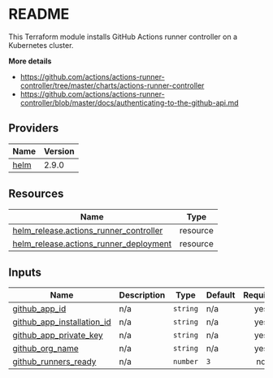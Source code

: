 # README
This Terraform module installs GitHub Actions runner controller on a Kubernetes cluster.

**More details**
- <https://github.com/actions/actions-runner-controller/tree/master/charts/actions-runner-controller>
- <https://github.com/actions/actions-runner-controller/blob/master/docs/authenticating-to-the-github-api.md>

<!-- BEGIN_TF_DOCS -->


## Providers

| Name | Version |
|------|---------|
| <a name="provider_helm"></a> [helm](#provider\_helm) | 2.9.0 |

## Resources

| Name | Type |
|------|------|
| [helm_release.actions_runner_controller](https://registry.terraform.io/providers/hashicorp/helm/latest/docs/resources/release) | resource |
| [helm_release.actions_runner_deployment](https://registry.terraform.io/providers/hashicorp/helm/latest/docs/resources/release) | resource |

## Inputs

| Name | Description | Type | Default | Required |
|------|-------------|------|---------|:--------:|
| <a name="input_github_app_id"></a> [github\_app\_id](#input\_github\_app\_id) | n/a | `string` | n/a | yes |
| <a name="input_github_app_installation_id"></a> [github\_app\_installation\_id](#input\_github\_app\_installation\_id) | n/a | `string` | n/a | yes |
| <a name="input_github_app_private_key"></a> [github\_app\_private\_key](#input\_github\_app\_private\_key) | n/a | `string` | n/a | yes |
| <a name="input_github_org_name"></a> [github\_org\_name](#input\_github\_org\_name) | n/a | `string` | n/a | yes |
| <a name="input_github_runners_ready"></a> [github\_runners\_ready](#input\_github\_runners\_ready) | n/a | `number` | `3` | no |
<!-- END_TF_DOCS -->
